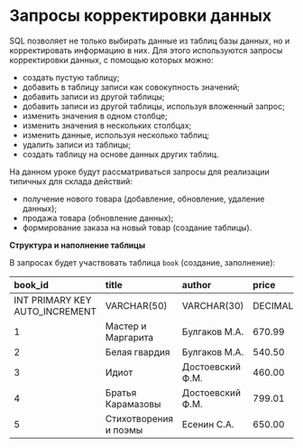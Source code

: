 # Запросы корректировки данных

SQL позволяет не только выбирать данные из таблиц базы данных, но и корректировать информацию в них. Для этого используются запросы корректировки данных, с помощью которых можно:
- создать пустую таблицу;
- добавить в таблицу записи как совокупность значений;
- добавить записи из другой таблицы;
- добавить записи из другой таблицы, используя вложенный запрос;
- изменить значения в одном столбце;
- изменить значения в нескольких столбцах;
- изменить данные, используя несколько таблиц;
- удалить записи из таблицы;
- создать таблицу на основе данных других таблиц.

На данном уроке будут рассматриваться запросы для реализации типичных для склада действий: 
- получение нового товара (добавление, обновление, удаление данных);
- продажа товара (обновление данных);
- формирование заказа на новый товар (создание таблицы).

**Структура и наполнение таблицы**

В запросах будет участвовать таблица `book` (создание, заполнение):

| **book_id**                    | **title**             | **author**          | **price**    | **amount** |
|:-------------------------------|:----------------------|:--------------------|:-------------|:-----------|
| INT PRIMARY KEY AUTO_INCREMENT | VARCHAR(50)           | VARCHAR(30)         | DECIMAL(8,2) | INT        |
| 1                              | Мастер и Маргарита    | Булгаков М.А.       | 670.99       | 3          |
| 2                              | Белая гвардия         | Булгаков М.А.       | 540.50       | 5          |
| 3                              | Идиот                 | Достоевский Ф.М.    | 460.00       | 10         |
| 4                              | Братья Карамазовы     | Достоевский Ф.М.    | 799.01       | 2          |
| 5                              | Стихотворения и поэмы | Есенин С.А.         | 650.00       | 15         |
